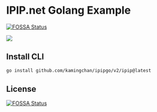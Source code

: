 # IPIP.net Golang Example

[![FOSSA Status](https://app.fossa.io/api/projects/git%2Bgithub.com%2Fkamingchan%2Fipipgo.svg?type=shield)](https://app.fossa.io/projects/git%2Bgithub.com%2Fkamingchan%2Fipipgo?ref=badge_shield)

[![](https://github.com/kamingchan/ipipgo/workflows/Build/badge.svg)](https://github.com/kamingchan/ipipgo/actions)

## Install CLI

```bash
go install github.com/kamingchan/ipipgo/v2/ipip@latest
```

## License

[![FOSSA Status](https://app.fossa.io/api/projects/git%2Bgithub.com%2Fkamingchan%2Fipipgo.svg?type=large)](https://app.fossa.io/projects/git%2Bgithub.com%2Fkamingchan%2Fipipgo?ref=badge_large)
